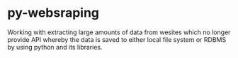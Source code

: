 # py-websraping
Working with extracting large amounts of data from wesites which no longer provide API whereby the data is saved to either local file system or RDBMS by using python and its libraries.

